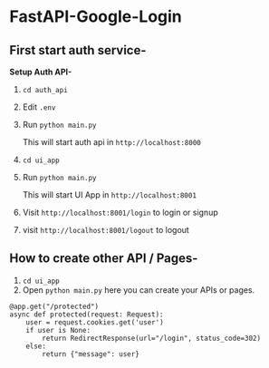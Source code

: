 # FastAPI-Google-Login
 

## First start auth service-

**Setup Auth API-**

1. `cd auth_api`
2. Edit `.env`
3. Run `python main.py`
   
   This will start auth api in `http://localhost:8000`


4. `cd ui_app`
5. Run `python main.py`

   This will start UI App in `http://localhost:8001`

6. Visit `http://localhost:8001/login` to login or signup
7. visit `http://localhost:8001/logout` to logout


## How to create other API / Pages-
1. `cd ui_app`
2. Open `python main.py` here you can create your APIs or pages.


```
@app.get("/protected")
async def protected(request: Request):
    user = request.cookies.get('user')
    if user is None:
        return RedirectResponse(url="/login", status_code=302)
    else:
        return {"message": user}
```

